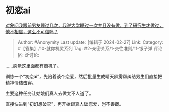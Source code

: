 # 初恋ai
[对象问我跟前男友睡过几次，我说大学睡过一次并且没有做，到了研究生才做过，他不相信，这么不可信吗？](https://www.zhihu.com/question/638468081/answer/3411371625)

> Author: #Anonymity
> Last update: [编辑于 2024-02-27]
> Link:
> Category: #【答集】/10-就你机灵系列 
> Tag: #2-亲密关系/1-交往准则/1f-银子弹 
> 评论区:
> 泛讨论:

……感觉这里面都有商机了。

训练一个“初恋ai”，先陪着谈个恋爱，然后批量生成晴天霹雳帮纠结男生们直接把精神情结击穿。

主要这种任务让姑娘们真人去做太不人道了。

直接快进到“初幻想破灭”，再开始跟真人谈恋爱，岂不善哉。
